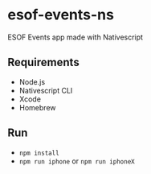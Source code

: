 # esof-events-ns
ESOF Events app made with Nativescript

## Requirements
* Node.js
* Nativescript CLI
* Xcode
* Homebrew

## Run
* `npm install`
* `npm run iphone` or `npm run iphoneX`


